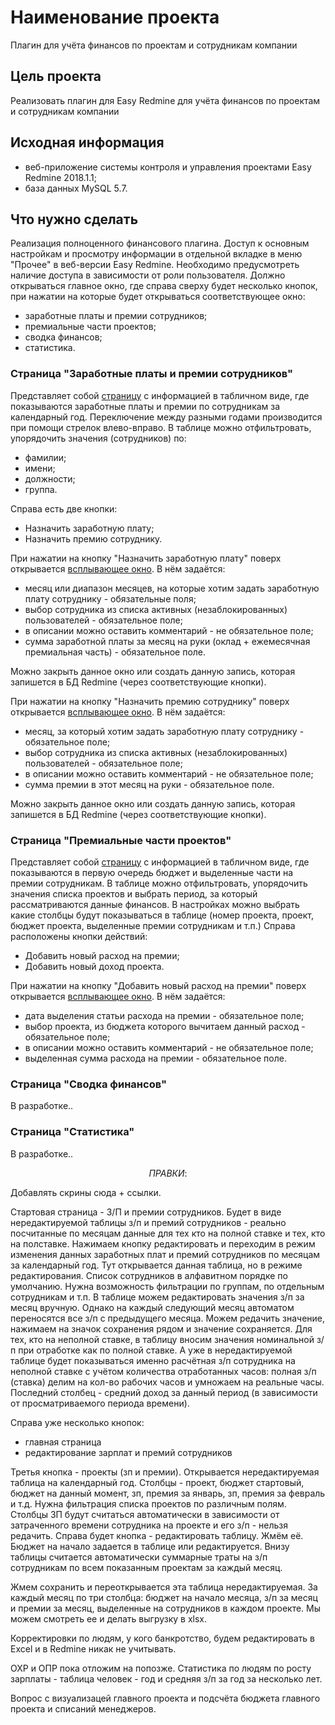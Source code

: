 # Наименование проекта

Плагин для учёта финансов по проектам и сотрудникам компании

## Цель проекта

Реализовать плагин для Easy Redmine для учёта финансов по проектам и сотрудникам компании

## Исходная информация

* веб-приложение системы контроля и управления проектами Easy Redmine 2018.1.1;
* база данных MySQL 5.7.

## Что нужно сделать

Реализация полноценного финансового плагина. Доступ к основным настройкам и просмотру информации в отдельной вкладке в меню "Прочее" в веб-версии Easy Redmine. Необходимо предусмотреть наличие доступа в зависимости от роли пользователя.
Должно открываться главное окно, где справа сверху будет несколько кнопок, при нажатии на которые будет открываться соответствующее окно:

* заработные платы и премии сотрудников;
* премиальные части проектов;
* сводка финансов;
* статистика.

### Страница "Заработные платы и премии сотрудников"

Представляет собой [страницу](https://www.figma.com/design/InItq3Ywyfz5n2juZiQldq/Finance-projects-Redmine-Plugin?node-id=16-196&m=dev&t=bG8mUnVZt1Aa8s0Z-1) с информацией в табличном виде, где показываются заработные платы и премии по сотрудникам за календарный год. Переключение между разными годами производится при помощи стрелок влево-вправо.
В таблице можно отфильтровать, упорядочить значения (сотрудников) по:

* фамилии;
* имени;
* должности;
* группа.

Справа есть две кнопки:

* Назначить заработную плату;
* Назначить премию сотруднику.

При нажатии на кнопку "Назначить заработную плату" поверх открывается [всплывающее окно](https://www.figma.com/design/InItq3Ywyfz5n2juZiQldq/Finance-projects-Redmine-Plugin?node-id=83-2).
В нём задаётся:

* месяц или диапазон месяцев, на которые хотим задать заработную плату сотруднику - обязательные поля;
* выбор сотрудника из списка активных (незаблокированных) пользователей - обязательное поле;
* в описании можно оставить комментарий - не обязательное поле;
* сумма заработной платы за месяц на руки (оклад + ежемесячная премиальная часть) - обязательное поле.

Можно закрыть данное окно или создать данную запись, которая запишется в БД Redmine (через соответствующие кнопки).

При нажатии на кнопку "Назначить премию сотруднику" поверх открывается [всплывающее окно](https://www.figma.com/design/InItq3Ywyfz5n2juZiQldq/Finance-projects-Redmine-Plugin?node-id=83-89).
В нём задаётся:

* месяц, за который хотим задать заработную плату сотруднику - обязательное поле;
* выбор сотрудника из списка активных (незаблокированных) пользователей - обязательное поле;
* в описании можно оставить комментарий - не обязательное поле;
* сумма премии в этот месяц на руки - обязательное поле.

Можно закрыть данное окно или создать данную запись, которая запишется в БД Redmine (через соответствующие кнопки).

### Страница "Премиальные части проектов"

Представляет собой [страницу](https://www.figma.com/design/InItq3Ywyfz5n2juZiQldq/Finance-projects-Redmine-Plugin?node-id=48-2) с информацией в табличном виде, где показываются в первую очередь бюджет и выделенные части на премии сотрудникам.
В таблице можно отфильтровать, упорядочить значения списка проектов и выбрать период, за который рассматриваются данные финансов.
В настройках можно выбрать какие столбцы будут показываться в таблице (номер проекта, проект, бюджет проекта, выделенные премии сотрудникам и т.п.)
Справа расположены кнопки действий:

* Добавить новый расход на премии;
* Добавить новый доход проекта.

При нажатии на кнопку "Добавить новый расход на премии" поверх открывается [всплывающее окно](https://www.figma.com/design/InItq3Ywyfz5n2juZiQldq/Finance-projects-Redmine-Plugin?node-id=109-2).
В нём задаётся:

* дата выделения статьи расхода на премии - обязательное поле;
* выбор проекта, из бюджета которого вычитаем данный расход - обязательное поле;
* в описании можно оставить комментарий - не обязательное поле;
* выделенная сумма расхода на премии - обязательное поле.

### Страница "Сводка финансов"

В разработке..

### Страница "Статистика"

В разработке..

 $$ПРАВКИ:$$

Добавлять скрины сюда + ссылки.

Стартовая страница - З/П и премии сотрудников.
Будет в виде нередактируемой таблицы з/п и премий сотрудников - реально посчитанные по месяцам данные для тех кто на полной ставке и тех, кто на полставке.
Нажимаем кнопку редактировать и переходим в режим изменения данных заработных плат и премий сотрудников по месяцам за календарный год. Тут открывается данная таблица, но в режиме редактирования.
Список сотрудников в алфавитном порядке по умолчанию.
Нужна возможность фильтрации по группам, по отдельным сотрудникам и т.п.
В таблице можем редактировать значения з/п за месяц вручную. Однако на каждый следующий месяц автоматом переносятся все з/п с предыдущего месяца. Можем редачить значение, нажимаем на значок сохранения рядом и значение сохраняется.
Для тех, кто на неполной ставке, в таблицу вносим значения номинальной з/п при отработке как по полной ставке. А уже в нередактируемой таблице будет показываться именно расчётная з/п сотрудника на неполной ставке с учётом количества отработанных часов: полная з/п (ставка) делим на кол-во рабочих часов и умножаем на реальные часы.
Последний столбец - средний доход за данный период (в зависимости от просматриваемого периода времени).

Справа уже несколько кнопок:

* главная страница
* редактирование зарплат и премий сотрудников

Третья кнопка - проекты (зп и премии).
Открывается нередактируемая таблица на календарный год.
Столбцы - проект, бюджет стартовый, бюджет на данный момент, зп, премия за январь, зп, премия за февраль и т.д.
Нужна фильтрация списка проектов по различным полям.
Столбцы ЗП будут считаться автоматически в зависимости от затраченного времени сотрудника на проекте и его з/п - нельзя редачить.
Справа будет кнопка - редактировать таблицу. Жмём её.
Бюджет на начало задается в таблице или редактируется.
Внизу таблицы считается автоматически суммарные траты на з/п сотрудникам по всем показанным проектам за каждый месяц.

Жмем сохранить и переоткрывается эта таблица нередактируемая. За каждый месяц по три столбца: бюджет на начало месяца, з/п за месяц и премии за месяц, выделенные на сотрудников в каждом проекте. Мы можем смотреть ее и делать выгрузку в xlsx.

Корректировки по людям, у кого банкротство, будем редактировать в Excel и в Redmine никак не учитывать.

ОХР и ОПР пока отложим на попозже.
Статистика по людям по росту зарплаты - таблица человек - год и средняя з/п за год за несколько лет.

Вопрос с визуализацей главного проекта и подсчёта бюджета главного проекта и списаний менеджеров.
